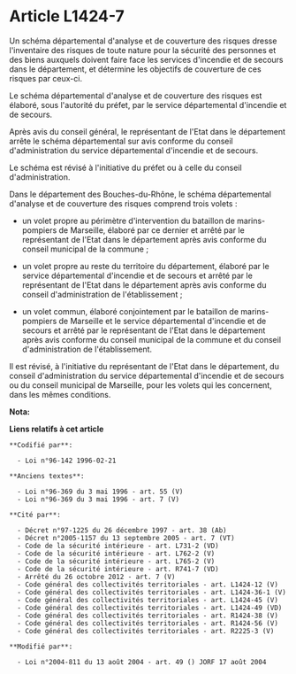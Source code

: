 # Article L1424-7

Un schéma départemental d'analyse et de couverture des risques dresse l'inventaire des risques de toute nature pour la
sécurité des personnes et des biens auxquels doivent faire face les services d'incendie et de secours dans le département, et
détermine les objectifs de couverture de ces risques par ceux-ci.

Le schéma départemental d'analyse et de couverture des risques est élaboré, sous l'autorité du préfet, par le service
départemental d'incendie et de secours.

Après avis du conseil général, le représentant de l'Etat dans le département arrête le schéma départemental sur avis conforme
du conseil d'administration du service départemental d'incendie et de secours.

Le schéma est révisé à l'initiative du préfet ou à celle du conseil d'administration.

Dans le département des Bouches-du-Rhône, le schéma départemental d'analyse et de couverture des risques comprend trois
volets :

- un volet propre au périmètre d'intervention du bataillon de marins-pompiers de Marseille, élaboré par ce dernier et arrêté
par le représentant de l'Etat dans le département après avis conforme du conseil municipal de la commune ;

- un volet propre au reste du territoire du département, élaboré par le service départemental d'incendie et de secours et
arrêté par le représentant de l'Etat dans le département après avis conforme du conseil d'administration de l'établissement ;

- un volet commun, élaboré conjointement par le bataillon de marins-pompiers de Marseille et le service départemental
d'incendie et de secours et arrêté par le représentant de l'Etat dans le département après avis conforme du conseil municipal
de la commune et du conseil d'administration de l'établissement.

Il est révisé, à l'initiative du représentant de l'Etat dans le département, du conseil d'administration du service
départemental d'incendie et de secours ou du conseil municipal de Marseille, pour les volets qui les concernent, dans les
mêmes conditions.

**Nota:**



**Liens relatifs à cet article**

	**Codifié par**:

	  - Loi n°96-142 1996-02-21

	**Anciens textes**:

	  - Loi n°96-369 du 3 mai 1996 - art. 55 (V)
	  - Loi n°96-369 du 3 mai 1996 - art. 7 (V)

	**Cité par**:

	  - Décret n°97-1225 du 26 décembre 1997 - art. 38 (Ab)
	  - Décret n°2005-1157 du 13 septembre 2005 - art. 7 (VT)
	  - Code de la sécurité intérieure - art. L731-2 (VD)
	  - Code de la sécurité intérieure - art. L762-2 (V)
	  - Code de la sécurité intérieure - art. L765-2 (V)
	  - Code de la sécurité intérieure - art. R741-7 (VD)
	  - Arrêté du 26 octobre 2012 - art. 7 (V)
	  - Code général des collectivités territoriales - art. L1424-12 (V)
	  - Code général des collectivités territoriales - art. L1424-36-1 (V)
	  - Code général des collectivités territoriales - art. L1424-45 (V)
	  - Code général des collectivités territoriales - art. L1424-49 (VD)
	  - Code général des collectivités territoriales - art. R1424-38 (V)
	  - Code général des collectivités territoriales - art. R1424-56 (V)
	  - Code général des collectivités territoriales - art. R2225-3 (V)

	**Modifié par**:

	  - Loi n°2004-811 du 13 août 2004 - art. 49 () JORF 17 août 2004
